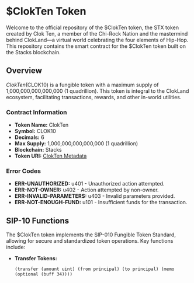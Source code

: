 # $ClokTen Token

Welcome to the official repository of the $ClokTen token, the STX token created by Clok Ten, a member of the Chi-Rock Nation and the mastermind behind ClokLand—a virtual world celebrating the four elements of Hip-Hop. This repository contains the smart contract for the $ClokTen token built on the Stacks blockchain.

## Overview

$ClokTen ($CLOK10) is a fungible token with a maximum supply of 1,000,000,000,000,000 (1 quadrillion). This token is integral to the ClokLand ecosystem, facilitating transactions, rewards, and other in-world utilities.

### Contract Information

- **Token Name:** ClokTen
- **Symbol:** CLOK10
- **Decimals:** 6
- **Max Supply:** 1,000,000,000,000,000 (1 quadrillion)
- **Blockchain:** Stacks
- **Token URI:** [ClokTen Metadata](https://gaia.hiro.so/hub/12LwT6sxpkWrUm6Q9in4m2gJf192nRGmWY/clokten-6-decimals.json)

### Error Codes

- **ERR-UNAUTHORIZED:** u401 - Unauthorized action attempted.
- **ERR-NOT-OWNER:** u402 - Action attempted by non-owner.
- **ERR-INVALID-PARAMETERS:** u403 - Invalid parameters provided.
- **ERR-NOT-ENOUGH-FUND:** u101 - Insufficient funds for the transaction.

## SIP-10 Functions

The $ClokTen token implements the SIP-010 Fungible Token Standard, allowing for secure and standardized token operations. Key functions include:

- **Transfer Tokens:**
  ```clarity
  (transfer (amount uint) (from principal) (to principal) (memo (optional (buff 34))))
